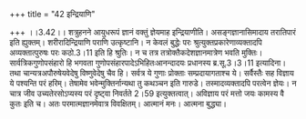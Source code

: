 +++
title = "42 इन्द्रियाणि"

+++
।।3.42।। शत्रुहनने आयुधरूपं ज्ञानं वक्तुं ज्ञेयमाह
इन्द्रियाणीति। असङ्गज्ञानासिमादाय तरातिपारं इति ह्युक्तम्।
शरीरादिन्द्रियाणि पराणि उत्कृष्टानि। न केवलं बुद्धेः परः
श्रुत्युक्तप्रकारेणाव्यक्तादपि अव्यक्तात्पुरुषः परः कठो.3।11 इति हि
श्रुतिः। न च तत्र तत्रोक्तैकदेशज्ञानमात्रेण भवति मुक्तिः।
सार्वत्रिकगुणोपसंहारो हि भगवता गुणोपसंहारपादेऽभिहितःआनन्दादयः प्रधानस्य
ब्र.सू.3।3।11 इत्यादिना। तथा चान्यत्रअपौरुषेयवेदेषु विष्णुवेदेषु चैव हि।
सर्वत्र ये गुणाः प्रोक्ताः सम्प्रदायागताश्च ये। सर्वैस्तैः सह विज्ञाय ये
पश्यन्ति परं हरिम्। तेषामेव भवेन्मुक्तिर्नान्यथा तु कथञ्चन इति गारुडे।
तस्मादव्यक्तादपि परत्वेन ज्ञेयः। न चात्र जीव उच्यतेरसोऽप्यस्य परं
दृष्ट्वा निवर्तते 2।59 इत्युक्तत्वात्। अविज्ञाय परं मत्तो जयः कामस्य वै
कुतः इति च। अतः परमात्मज्ञानमेवात्र विवक्षितम्। आत्मानं मनः। आत्मना
बुद्ध्या।
